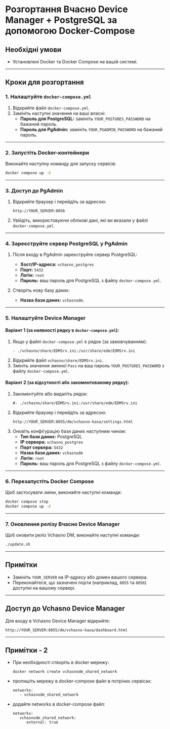 # Розгортання Вчасно Device Manager + PostgreSQL за допомогою Docker-Compose

## Необхідні умови
- Установлені Docker та Docker Compose на вашій системі.

---

## Кроки для розгортання

### 1. Налаштуйте `docker-compose.yml`
1. Відкрийте файл `docker-compose.yml`.
2. Замініть наступні значення на ваші власні:
   - **Пароль для PostgreSQL:** замініть `YOUR_POSTGRES_PASSWORD` на бажаний пароль.
   - **Пароль для PgAdmin:** замініть `YOUR_PGADMIN_PASSWORD` на бажаний пароль.

---

### 2. Запустіть Docker-контейнери
Виконайте наступну команду для запуску сервісів:
```bash
docker compose up -d
```

---

### 3. Доступ до PgAdmin
1. Відкрийте браузер і перейдіть за адресою:
   ```
   http://YOUR_SERVER:8056
   ```
2. Увійдіть, використовуючи облікові дані, які ви вказали у файлі `docker-compose.yml`.

---

### 4. Зареєструйте сервер PostgreSQL у PgAdmin
1. Після входу в PgAdmin зареєструйте сервер PostgreSQL:
   - **Хост/ІP-адреса:** `vchasno_postgres`
   - **Порт:** `5432`
   - **Логін:** `root`
   - **Пароль:** ваш пароль для PostgreSQL з файлу `docker-compose.yml`.

2. Створіть нову базу даних:
   - **Назва бази даних:** `vchasnodm`.

---

### 5. Налаштуйте Device Manager

#### Варіант 1 (за наявності рядку в `docker-compose.yml`):
1. Якщо у файлі `docker-compose.yml` є рядок (за замовчуванням):
   ```
   - ./vchasno/share/EDMSrv.ini:/usr/share/edm/EDMSrv.ini
   ```
2. Відкрийте файл `vchasno/share/EDMSrv.ini`.
3. Змініть значення змінної `Pass` на ваш пароль `YOUR_POSTGRES_PASSWORD` з файлу `docker-compose.yml`.

#### Варіант 2 (за відсутності або закоментованому рядку):
1. Закоментуйте або видаліть рядок:
   ```
   #- ./vchasno/share/EDMSrv.ini:/usr/share/edm/EDMSrv.ini
   ```
2. Відкрийте браузер і перейдіть за адресою:
   ```
   http://YOUR_SERVER:8055/dm/vchasno-kasa/settings.html
   ```
3. Оновіть конфігурацію бази даних наступним чином:
   - **Тип бази даних:** PostgreSQL
   - **IP сервера:** `vchasno_postgres`
   - **Порт сервера:** `5432`
   - **Назва бази даних:** `vchasnodm`
   - **Логін:** `root`
   - **Пароль:** ваш пароль для PostgreSQL з файлу `docker-compose.yml`.

---

### 6. Перезапустіть Docker Compose
Щоб застосувати зміни, виконайте наступні команди:
```bash
docker compose stop
docker compose up -d
```

---

### 7. Оновлення релізу Вчасно Device Manager
Щоб оновити реліз Vchasno DM, виконайте наступні команди:
```bash
./update.sh
```

---

## Примітки
- Замініть `YOUR_SERVER` на IP-адресу або домен вашого сервера.
- Переконайтеся, що зазначені порти (наприклад, `8055` та `8056`) доступні на вашому сервері.

---

## Доступ до Vchasno Device Manager
Для входу в Vchasno Device Manager відкрийте:
```
http://YOUR_SERVER:8055/dm/vchasno-kasa/dashboard.html
```

---

## Примітки - 2
 - При необхідності створіть в docker мережу:
   ```
   docker network create vchasnodm_shared_network
   ```
 - пропишіть мережу в docker-compose файл в потріних сервісах:
   ```
   networks:
      - vchasnodm_shared_network
   ```
 - додайте networks в docker-compose файл:
   ```
   networks:
      vchasnodm_shared_network:
         external: true
   ```
